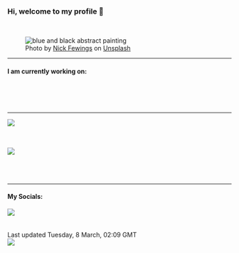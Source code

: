 <h3>Hi, welcome to my profile 👋</h3>

<br />
<figure>
  <img
    src="https://images.unsplash.com/photo-1613282954032-c443afe8ea5a?crop=entropy&cs=tinysrgb&fit=max&fm=jpg&ixid=MnwyNzQ3MDB8MHwxfHJhbmRvbXx8fHx8fHx8fDE2NDY3MDA5Nzg&ixlib=rb-1.2.1&q=80&w=1080&auto=format"
    alt="blue and black abstract painting" 
  />
  <figcaption>Photo by <a
    href="https://unsplash.com/@jannerboy62?utm_source=Profile%20readme&utm_medium=referral">Nick Fewings</a> on <a
    href="https://unsplash.com/?utm_source=Profile%20readme&utm_medium=referral">Unsplash</a></figcaption>
</figure>


<hr />
<h4>I am currently working on:</h4>
<a href=""></a>

<br /><br /><br />

<hr />
<img
  src="https://github-readme-stats.vercel.app/api?username=shanelucy&show_icons=true&theme=calm"
/>
<br /><br /><br />

<img 
  src="https://github-readme-stats.vercel.app/api/top-langs/?username=shanelucy&theme=calm"
/>
<br /><br /><br /><br />
<hr />
<h4>My Socials:</h4>
<a href="https://uk.linkedin.com/in/shane-lucy-4735b616a">
  <img
    src="https://img.shields.io/badge/linkedin%20-%230077B5.svg?&style=for-the-badge&logo=linkedin&logoColor=white"
  />
</a>
<br /><br /><br />
Last updated Tuesday, 8 March, 02:09 GMT
<br />
<img
  src="https://github.com/ShaneLucy/ShaneLucy/workflows/README%20build/badge.svg"
/>
